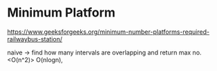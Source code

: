 # Minimum Platform

https://www.geeksforgeeks.org/minimum-number-platforms-required-railwaybus-station/

naive -> find how many intervals are overlapping and return max no. <O(n^2)>
O(nlogn), <Space Complexity>

```
```